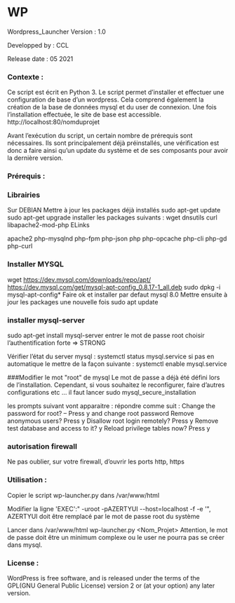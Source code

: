 # WP

Wordpress_Launcher
Version : 1.0

Developped by : CCL

Release date : 05 2021

### Contexte :
Ce script est écrit en Python 3.
Le script permet d’installer et effectuer une configuration de base d’un wordpress.
Cela comprend également la création de la base de données mysql et du user de connexion.
Une fois l’installation effectuée, le site de base est accessible.
http://localhost:80/nomduprojet

Avant l’exécution du script, un certain nombre de prérequis sont nécessaires. Ils sont principalement déjà préinstallés, une vérification est donc a faire ainsi qu’un update du système et de ses composants pour avoir la dernière version.

### Prérequis :

### Librairies
Sur DEBIAN
Mettre à jour les packages déjà installés
sudo apt-get update
sudo apt-get upgrade
installer les packages suivants :
wget dnsutils curl
libapache2-mod-php
ELinks

apache2
php-mysqlnd php-fpm php-json
php php-opcache php-cli php-gd php-curl

### Installer MYSQL

wget https://dev.mysql.com/downloads/repo/apt/ https://dev.mysql.com/get/mysql-apt-config_0.8.17-1_all.deb
sudo dpkg -i mysql-apt-config*
Faire ok et installer par defaut mysql 8.0
Mettre ensuite à jour les packages une nouvelle fois
sudo apt update

### installer mysql-server 
sudo apt-get install mysql-server
entrer le mot de passe root
choisir l’authentification forte => STRONG

Vérifier l’état du server mysql :
systemctl status mysql.service
si pas en automatique le mettre de la façon suivante :
systemctl enable mysql.service

###Modifier le mot "root" de mysql
Le mot de passe a déjà été défini lors de l’installation. Cependant, si vous souhaitez le reconfigurer, faire d’autres configurations etc … il faut lancer
sudo mysql_secure_installation

les prompts suivant vont apparaitre :
répondre comme suit :
Change the password for root? – Press y and change root password
Remove anonymous users? Press y
Disallow root login remotely? Press y
Remove test database and access to it? y
Reload privilege tables now? Press y

### autorisation firewall
Ne pas oublier, sur votre firewall, d’ouvrir les ports http, https

### Utilisation :

Copier le script wp-launcher.py dans /var/www/html

Modifier la ligne 
'EXEC':" -uroot -pAZERTYUI --host=localhost -f -e '",
AZERTYUI doit être remplacé par le mot de passe root du système

Lancer dans /var/www/html
wp-launcher.py <Nom_Projet> <Password> <VotreMail>
Attention, le mot de passe doit être un minimum complexe ou le user ne pourra pas se créer dans mysql.

### License :
WordPress is free software, and is released under the terms of the GPL(GNU General Public License) version 2 or (at your option) any later version. 
